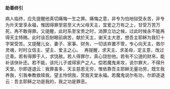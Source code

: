 **助善终引**

病人临终，应先提醒他真切痛悔一生之罪。痛悔之意，非专为怕地狱受永苦，非专为升天堂享永福，惟因得罪至慈至义大父母天主，宜爱之万有之上，甘受万苦万死，再不敢得罪。又提醒，此时系至宝贵之时，消罪立功之候，过此时候永不能再得天主特赐。此时该忍耐眼前病苦，献於天主，谢天主大恩，想吾主耶稣为我钉十字架受苦。又提醒儿女、妻子、家事、财务，一切该弃置不管，专心向天主，救尔灵魂，时时立信主、望主、爱主之心。   再提醒，求天主、求圣母，定主意，改过迁善。若有得罪于人，求饶赦。若人得罪尔，真心饶恕他。若有不公道的财帛，能补该快补还。若不能，该托儿子或得家产之人。偿若魔鬼来攻，说尔罪大，不得升天堂。尔即逐退云：我罪虽多，天主慈恩无穷，惟依靠吾主耶稣无量功劳，既生我养我，引我奉教救赎我，望主怜悯我，赏我天堂永福。若魔鬼说尔有功，尔即逐退云：吾主耶稣之功是我的，我之功是罪恶。